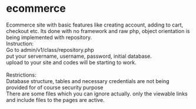 # ecommerce
Ecommerce site with basic features like creating account, adding to cart, checkout etc. Its done with no framework and raw php, object orientation is being implemented with repository.<br />
Instruction:<br />
  Go to admin/v1/class/repository.php<br />
  put your servername, username, password, initial database.<br />
  upload to your site and codes will be starting to work.<br />
 <br />
 Restrictions:<br />
  Database structure, tables and necessary credentials are not being provided for of course security purpose<br />
  There are some files which you can ignore actually. only the viewable links and include files to the pages are active.
